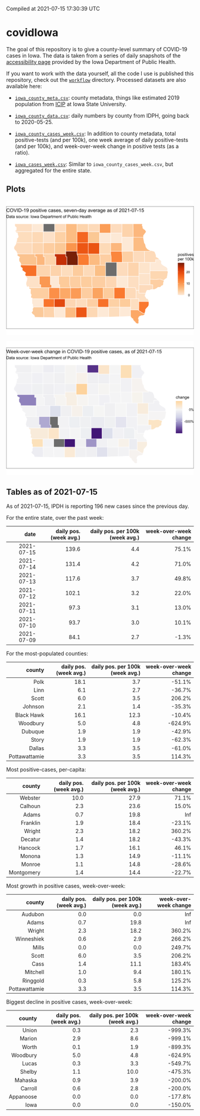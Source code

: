 Compiled at 2021-07-15 17:30:39 UTC

<!-- README.md is generated from README.Rmd. Please edit that file -->

# covidIowa

<!-- badges: start -->

<!-- badges: end -->

The goal of this repository is to give a county-level summary of
COVID-19 cases in Iowa. The data is taken from a series of daily
snapshots of the [accessibility
page](https://coronavirus.iowa.gov/pages/access) provided by the Iowa
Department of Public Health.

If you want to work with the data yourself, all the code I use is
published this repository, check out the [`workflow`](workflow)
directory. Processed datasets are also available here:

  - [`iowa_county_meta.csv`](https://raw.githubusercontent.com/ijlyttle/covidIowa/master/workflow/data/99-publish/iowa_county_meta.csv):
    county metadata, things like estimated 2019 population from
    [ICIP](https://www.icip.iastate.edu/tables/population/counties-estimates)
    at Iowa State University.

  - [`iowa_county_data.csv`](https://raw.githubusercontent.com/ijlyttle/covidIowa/master/workflow/data/99-publish/iowa_county_data.csv):
    daily numbers by county from IDPH, going back to 2020-05-25.

  - [`iowa_county_cases_week.csv`](https://raw.githubusercontent.com/ijlyttle/covidIowa/master/workflow/data/99-publish/iowa_county_data.csv):
    In addition to county metadata, total positive-tests (and per 100k),
    one week average of daily positive-tests (and per 100k), and
    week-over-week change in positive tests (as a ratio).

  - [`iowa_cases_week.csv`](https://raw.githubusercontent.com/ijlyttle/covidIowa/master/workflow/data/99-publish/iowa_cases_week.csv):
    Similar to `iowa_county_cases_week.csv`, but aggregated for the
    entire state.

## Plots

![](workflow/data/99-publish/iowa_cases.png)

![](workflow/data/99-publish/iowa_change.png)

## Tables as of 2021-07-15

As of 2021-07-15, IPDH is reporting 196 new cases since the previous
day.

For the entire state, over the past week:

|       date | daily pos. (week avg.) | daily pos. per 100k (week avg.) | week-over-week change |
| ---------: | ---------------------: | ------------------------------: | --------------------: |
| 2021-07-15 |                  139.6 |                             4.4 |                 75.1% |
| 2021-07-14 |                  131.4 |                             4.2 |                 71.0% |
| 2021-07-13 |                  117.6 |                             3.7 |                 49.8% |
| 2021-07-12 |                  102.1 |                             3.2 |                 22.0% |
| 2021-07-11 |                   97.3 |                             3.1 |                 13.0% |
| 2021-07-10 |                   93.7 |                             3.0 |                 10.1% |
| 2021-07-09 |                   84.1 |                             2.7 |                \-1.3% |

For the most-populated counties:

|        county | daily pos. (week avg.) | daily pos. per 100k (week avg.) | week-over-week change |
| ------------: | ---------------------: | ------------------------------: | --------------------: |
|          Polk |                   18.1 |                             3.7 |               \-51.1% |
|          Linn |                    6.1 |                             2.7 |               \-36.7% |
|         Scott |                    6.0 |                             3.5 |                206.2% |
|       Johnson |                    2.1 |                             1.4 |               \-35.3% |
|    Black Hawk |                   16.1 |                            12.3 |               \-10.4% |
|      Woodbury |                    5.0 |                             4.8 |              \-624.9% |
|       Dubuque |                    1.9 |                             1.9 |               \-42.9% |
|         Story |                    1.9 |                             1.9 |               \-62.3% |
|        Dallas |                    3.3 |                             3.5 |               \-61.0% |
| Pottawattamie |                    3.3 |                             3.5 |                114.3% |

Most positive-cases, per-capita:

|     county | daily pos. (week avg.) | daily pos. per 100k (week avg.) | week-over-week change |
| ---------: | ---------------------: | ------------------------------: | --------------------: |
|    Webster |                   10.0 |                            27.9 |                 71.1% |
|    Calhoun |                    2.3 |                            23.6 |                 15.0% |
|      Adams |                    0.7 |                            19.8 |                   Inf |
|   Franklin |                    1.9 |                            18.4 |               \-23.1% |
|     Wright |                    2.3 |                            18.2 |                360.2% |
|    Decatur |                    1.4 |                            18.2 |               \-43.3% |
|    Hancock |                    1.7 |                            16.1 |                 46.1% |
|     Monona |                    1.3 |                            14.9 |               \-11.1% |
|     Monroe |                    1.1 |                            14.8 |               \-28.6% |
| Montgomery |                    1.4 |                            14.4 |               \-22.7% |

Most growth in positive cases, week-over-week:

|        county | daily pos. (week avg.) | daily pos. per 100k (week avg.) | week-over-week change |
| ------------: | ---------------------: | ------------------------------: | --------------------: |
|       Audubon |                    0.0 |                             0.0 |                   Inf |
|         Adams |                    0.7 |                            19.8 |                   Inf |
|        Wright |                    2.3 |                            18.2 |                360.2% |
|    Winneshiek |                    0.6 |                             2.9 |                266.2% |
|         Mills |                    0.0 |                             0.0 |                249.7% |
|         Scott |                    6.0 |                             3.5 |                206.2% |
|          Cass |                    1.4 |                            11.1 |                183.4% |
|      Mitchell |                    1.0 |                             9.4 |                180.1% |
|      Ringgold |                    0.3 |                             5.8 |                125.2% |
| Pottawattamie |                    3.3 |                             3.5 |                114.3% |

Biggest decline in positive cases, week-over-week:

|    county | daily pos. (week avg.) | daily pos. per 100k (week avg.) | week-over-week change |
| --------: | ---------------------: | ------------------------------: | --------------------: |
|     Union |                    0.3 |                             2.3 |              \-999.3% |
|    Marion |                    2.9 |                             8.6 |              \-999.1% |
|     Worth |                    0.1 |                             1.9 |              \-899.3% |
|  Woodbury |                    5.0 |                             4.8 |              \-624.9% |
|     Lucas |                    0.3 |                             3.3 |              \-549.7% |
|    Shelby |                    1.1 |                            10.0 |              \-475.3% |
|   Mahaska |                    0.9 |                             3.9 |              \-200.0% |
|   Carroll |                    0.6 |                             2.8 |              \-200.0% |
| Appanoose |                    0.0 |                             0.0 |              \-177.8% |
|      Iowa |                    0.0 |                             0.0 |              \-150.0% |
